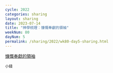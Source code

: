 ```yaml
---
cycle: 2022
categories: sharing
layout: sharing
date: 2023-07-14
title: "神學梳理：慷慨奉獻的領袖"
weekNum: 80
dayNum: 5
permalink: /sharing/2022/wk80-day5-sharing.html
---
```

[慷慨奉獻的領袖](https://eccseattle.github.io/media/sharing/2022/wk080/2023-07-14-bin.m4a)

`小錢`
